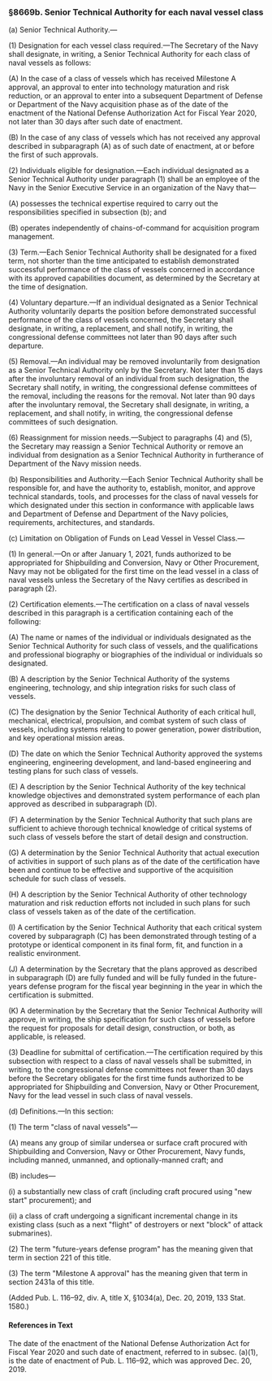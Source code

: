 ### §8669b. Senior Technical Authority for each naval vessel class ###

(a) Senior Technical Authority.—

(1) Designation for each vessel class required.—The Secretary of the Navy shall designate, in writing, a Senior Technical Authority for each class of naval vessels as follows:

(A) In the case of a class of vessels which has received Milestone A approval, an approval to enter into technology maturation and risk reduction, or an approval to enter into a subsequent Department of Defense or Department of the Navy acquisition phase as of the date of the enactment of the National Defense Authorization Act for Fiscal Year 2020, not later than 30 days after such date of enactment.

(B) In the case of any class of vessels which has not received any approval described in subparagraph (A) as of such date of enactment, at or before the first of such approvals.

(2) Individuals eligible for designation.—Each individual designated as a Senior Technical Authority under paragraph (1) shall be an employee of the Navy in the Senior Executive Service in an organization of the Navy that—

(A) possesses the technical expertise required to carry out the responsibilities specified in subsection (b); and

(B) operates independently of chains-of-command for acquisition program management.

(3) Term.—Each Senior Technical Authority shall be designated for a fixed term, not shorter than the time anticipated to establish demonstrated successful performance of the class of vessels concerned in accordance with its approved capabilities document, as determined by the Secretary at the time of designation.

(4) Voluntary departure.—If an individual designated as a Senior Technical Authority voluntarily departs the position before demonstrated successful performance of the class of vessels concerned, the Secretary shall designate, in writing, a replacement, and shall notify, in writing, the congressional defense committees not later than 90 days after such departure.

(5) Removal.—An individual may be removed involuntarily from designation as a Senior Technical Authority only by the Secretary. Not later than 15 days after the involuntary removal of an individual from such designation, the Secretary shall notify, in writing, the congressional defense committees of the removal, including the reasons for the removal. Not later than 90 days after the involuntary removal, the Secretary shall designate, in writing, a replacement, and shall notify, in writing, the congressional defense committees of such designation.

(6) Reassignment for mission needs.—Subject to paragraphs (4) and (5), the Secretary may reassign a Senior Technical Authority or remove an individual from designation as a Senior Technical Authority in furtherance of Department of the Navy mission needs.

(b) Responsibilities and Authority.—Each Senior Technical Authority shall be responsible for, and have the authority to, establish, monitor, and approve technical standards, tools, and processes for the class of naval vessels for which designated under this section in conformance with applicable laws and Department of Defense and Department of the Navy policies, requirements, architectures, and standards.

(c) Limitation on Obligation of Funds on Lead Vessel in Vessel Class.—

(1) In general.—On or after January 1, 2021, funds authorized to be appropriated for Shipbuilding and Conversion, Navy or Other Procurement, Navy may not be obligated for the first time on the lead vessel in a class of naval vessels unless the Secretary of the Navy certifies as described in paragraph (2).

(2) Certification elements.—The certification on a class of naval vessels described in this paragraph is a certification containing each of the following:

(A) The name or names of the individual or individuals designated as the Senior Technical Authority for such class of vessels, and the qualifications and professional biography or biographies of the individual or individuals so designated.

(B) A description by the Senior Technical Authority of the systems engineering, technology, and ship integration risks for such class of vessels.

(C) The designation by the Senior Technical Authority of each critical hull, mechanical, electrical, propulsion, and combat system of such class of vessels, including systems relating to power generation, power distribution, and key operational mission areas.

(D) The date on which the Senior Technical Authority approved the systems engineering, engineering development, and land-based engineering and testing plans for such class of vessels.

(E) A description by the Senior Technical Authority of the key technical knowledge objectives and demonstrated system performance of each plan approved as described in subparagraph (D).

(F) A determination by the Senior Technical Authority that such plans are sufficient to achieve thorough technical knowledge of critical systems of such class of vessels before the start of detail design and construction.

(G) A determination by the Senior Technical Authority that actual execution of activities in support of such plans as of the date of the certification have been and continue to be effective and supportive of the acquisition schedule for such class of vessels.

(H) A description by the Senior Technical Authority of other technology maturation and risk reduction efforts not included in such plans for such class of vessels taken as of the date of the certification.

(I) A certification by the Senior Technical Authority that each critical system covered by subparagraph (C) has been demonstrated through testing of a prototype or identical component in its final form, fit, and function in a realistic environment.

(J) A determination by the Secretary that the plans approved as described in subparagraph (D) are fully funded and will be fully funded in the future-years defense program for the fiscal year beginning in the year in which the certification is submitted.

(K) A determination by the Secretary that the Senior Technical Authority will approve, in writing, the ship specification for such class of vessels before the request for proposals for detail design, construction, or both, as applicable, is released.

(3) Deadline for submittal of certification.—The certification required by this subsection with respect to a class of naval vessels shall be submitted, in writing, to the congressional defense committees not fewer than 30 days before the Secretary obligates for the first time funds authorized to be appropriated for Shipbuilding and Conversion, Navy or Other Procurement, Navy for the lead vessel in such class of naval vessels.

(d) Definitions.—In this section:

(1) The term "class of naval vessels"—

(A) means any group of similar undersea or surface craft procured with Shipbuilding and Conversion, Navy or Other Procurement, Navy funds, including manned, unmanned, and optionally-manned craft; and

(B) includes—

(i) a substantially new class of craft (including craft procured using "new start" procurement); and

(ii) a class of craft undergoing a significant incremental change in its existing class (such as a next "flight" of destroyers or next "block" of attack submarines).

(2) The term "future-years defense program" has the meaning given that term in section 221 of this title.

(3) The term "Milestone A approval" has the meaning given that term in section 2431a of this title.

(Added Pub. L. 116–92, div. A, title X, §1034(a), Dec. 20, 2019, 133 Stat. 1580.)

#### References in Text ####

The date of the enactment of the National Defense Authorization Act for Fiscal Year 2020 and such date of enactment, referred to in subsec. (a)(1), is the date of enactment of Pub. L. 116–92, which was approved Dec. 20, 2019.